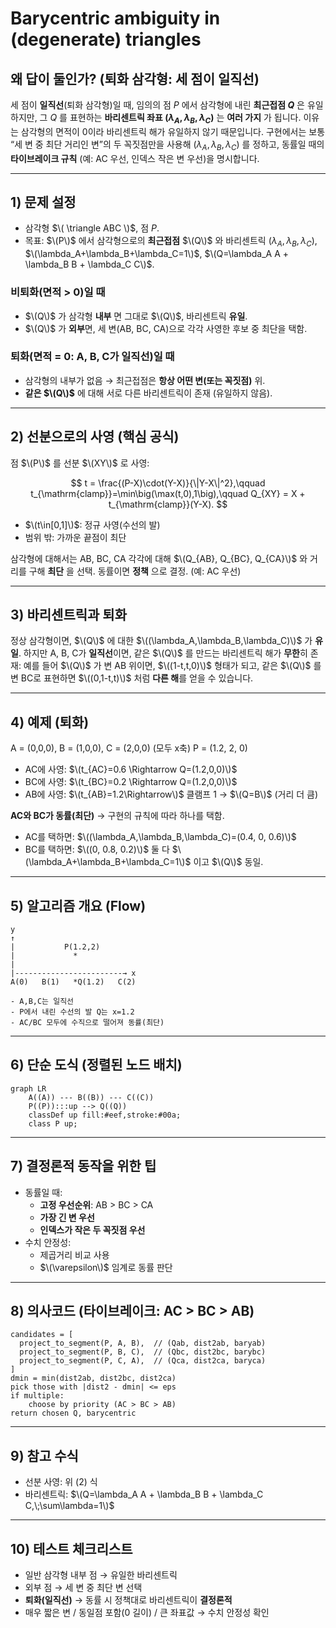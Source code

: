# Barycentric ambiguity in (degenerate) triangles

## 왜 답이 둘인가? (퇴화 삼각형: 세 점이 일직선)
세 점이 **일직선**(퇴화 삼각형)일 때, 임의의 점 $P$ 에서 삼각형에 내린 **최근접점 $Q$** 은
유일하지만, 그 $Q$ 를 표현하는 **바리센트릭 좌표 $(\lambda_A,\lambda_B,\lambda_C)$** 는
**여러 가지** 가 됩니다. 이유는 삼각형의 면적이 0이라 바리센트릭 해가 유일하지 않기 때문입니다.
구현에서는 보통 “세 변 중 최단 거리인 변”의 두 꼭짓점만을 사용해 $(\lambda_A,\lambda_B,\lambda_C)$ 를
정하고, 동률일 때의 **타이브레이크 규칙** (예: AC 우선, 인덱스 작은 변 우선)을 명시합니다.

---

## 1) 문제 설정
- 삼각형 $\( \triangle ABC \)$, 점 $P$.
- 목표: $\(P\)$ 에서 삼각형으로의 **최근접점** $\(Q\)$ 와 바리센트릭 $(\lambda_A,\lambda_B,\lambda_C)$,  
  $\(\lambda_A+\lambda_B+\lambda_C=1\)$, $\(Q=\lambda_A A + \lambda_B B + \lambda_C C\)$.

### 비퇴화(면적 > 0)일 때
- $\(Q\)$ 가 삼각형 **내부** 면 그대로 $\(Q\)$, 바리센트릭 **유일**.
- $\(Q\)$ 가 **외부**면, 세 변(AB, BC, CA)으로 각각 사영한 후보 중 최단을 택함.

### 퇴화(면적 = 0: A, B, C가 일직선)일 때
- 삼각형의 내부가 없음 → 최근접점은 **항상 어떤 변(또는 꼭짓점)** 위.
- **같은 $\(Q\)$** 에 대해 서로 다른 바리센트릭이 존재 (유일하지 않음).

---

## 2) 선분으로의 사영 (핵심 공식)
점 $\(P\)$ 를 선분 $\(XY\)$ 로 사영:

$$
t = \frac{(P-X)\cdot(Y-X)}{\|Y-X\|^2},\qquad t_{\mathrm{clamp}}=\min\big(\max(t,0),1\big),\qquad
Q_{XY} = X + t_{\mathrm{clamp}}(Y-X).
$$

- $\(t\in[0,1]\)$: 정규 사영(수선의 발)  
- 범위 밖: 가까운 끝점이 최단

삼각형에 대해서는 AB, BC, CA 각각에 대해 $\(Q_{AB}, Q_{BC}, Q_{CA}\)$ 와 거리를 구해 **최단** 을 선택.
동률이면 **정책** 으로 결정. (예: AC 우선)

---

## 3) 바리센트릭과 퇴화
정상 삼각형이면, $\(Q\)$ 에 대한 $\((\lambda_A,\lambda_B,\lambda_C)\)$ 가 **유일**.
하지만 A, B, C가 **일직선**이면, 같은 $\(Q\)$ 를 만드는 바리센트릭 해가 **무한**히 존재:
예를 들어 $\(Q\)$ 가 변 AB 위이면, $\((1-t,t,0)\)$ 형태가 되고,
같은 $\(Q\)$ 를 변 BC로 표현하면 $\((0,1-t,t)\)$ 처럼 **다른 해**를 얻을 수 있습니다.

---

## 4) 예제 (퇴화)
A = (0,0,0), B = (1,0,0), C = (2,0,0) (모두 x축)
P = (1.2, 2, 0)

- AC에 사영: $\(t_{AC}=0.6 \Rightarrow Q=(1.2,0,0)\)$
- BC에 사영: $\(t_{BC}=0.2 \Rightarrow Q=(1.2,0,0)\)$
- AB에 사영: $\(t_{AB}=1.2\Rightarrow\)$ 클램프 1 → $\(Q=B\)$ (거리 더 큼)

**AC와 BC가 동률(최단)** → 구현의 규칙에 따라 하나를 택함.
- AC를 택하면: $\((\lambda_A,\lambda_B,\lambda_C)=(0.4, 0, 0.6)\)$
- BC를 택하면: $\((0, 0.8, 0.2)\)$
둘 다 $\(\lambda_A+\lambda_B+\lambda_C=1\)$ 이고 $\(Q\)$ 동일.

---

## 5) 알고리즘 개요 (Flow)

```
y
↑
|           P(1.2,2)
|             *
|
|------------------------→ x
A(0)   B(1)   *Q(1.2)   C(2)

- A,B,C는 일직선
- P에서 내린 수선의 발 Q는 x=1.2
- AC/BC 모두에 수직으로 떨어져 동률(최단)

```

---

## 6) 단순 도식 (정렬된 노드 배치)

```mermaid
graph LR
    A((A)) --- B((B)) --- C((C))
    P((P)):::up --> Q((Q))
    classDef up fill:#eef,stroke:#00a;
    class P up;
```
---

## 7) 결정론적 동작을 위한 팁
- 동률일 때:
  - **고정 우선순위**: AB > BC > CA
  - **가장 긴 변 우선**
  - **인덱스가 작은 두 꼭짓점 우선**
- 수치 안정성:
  - 제곱거리 비교 사용
  - $\(\varepsilon\)$ 임계로 동률 판단

---

## 8) 의사코드 (타이브레이크: AC > BC > AB)
```pseudo
candidates = [
  project_to_segment(P, A, B),  // (Qab, dist2ab, baryab)
  project_to_segment(P, B, C),  // (Qbc, dist2bc, barybc)
  project_to_segment(P, C, A),  // (Qca, dist2ca, baryca)
]
dmin = min(dist2ab, dist2bc, dist2ca)
pick those with |dist2 - dmin| <= eps
if multiple:
    choose by priority (AC > BC > AB)
return chosen Q, barycentric
```

---

## 9) 참고 수식
- 선분 사영: 위 (2) 식
- 바리센트릭: $\(Q=\lambda_A A + \lambda_B B + \lambda_C C,\;\sum\lambda=1\)$

---

## 10) 테스트 체크리스트
- 일반 삼각형 내부 점 → 유일한 바리센트릭
- 외부 점 → 세 변 중 최단 변 선택
- **퇴화(일직선)** → 동률 시 정책대로 바리센트릭이 **결정론적**
- 매우 짧은 변 / 동일점 포함(0 길이) / 큰 좌표값 → 수치 안정성 확인
